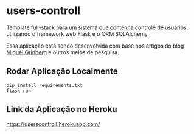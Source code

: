 # users-controll
Template full-stack para um sistema que contenha controle de usuários, utilizando o framework web Flask e o ORM SQLAlchemy.

Essa aplicação está sendo desenvolvida com base nos artigos do blog [Miguel Grinberg](https://blog.miguelgrinberg.com/) e outros meios de pesquisa.

## Rodar Aplicação Localmente
```
pip install requirements.txt
flask run
```

## Link da Aplicação no Heroku
https://userscontroll.herokuapp.com/
